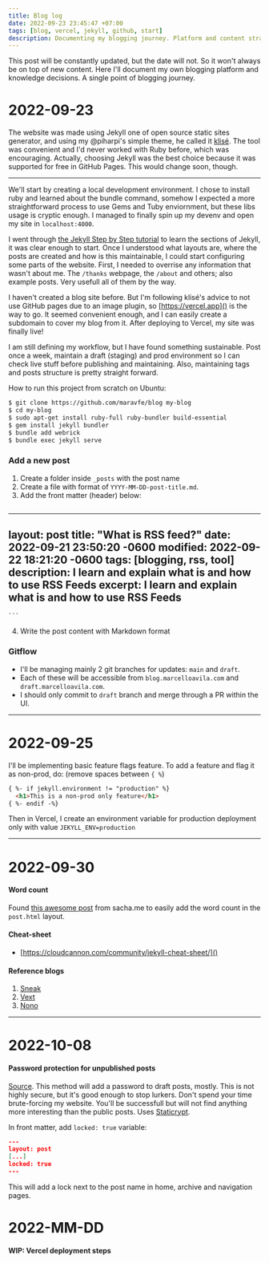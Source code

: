 ```yaml
---
title: Blog log
date: 2022-09-23 23:45:47 +07:00
tags: [blog, vercel, jekyll, github, start]
description: Documenting my blogging journey. Platform and content strategy decisions.
---
```


This post will be constantly updated, but the date will not. So it won't always be on top of new content. Here I'll document my own blogging platform and knowledge decisions. A single point of blogging journey.

# 2022-09-23

The website was made using Jekyll one of open source static sites generator, and using my @piharpi's simple theme, he called it [klisé](https://github.com/piharpi/klise). The tool was convenient and I'd never worked with Ruby before, which was encouraging. Actually, choosing Jekyll was the best choice because it was supported for free in GitHub Pages. This would change soon, though.

<hr>

We'll start by creating a local development environment. I chose to install ruby and learned about the bundle command, somehow I expected a more straightforward process to use Gems and Tuby enviornment, but these libs usage is cryptic enough. I managed to finally spin up my devenv and open my site in `localhost:4000`.

I went through [the Jekyll Step by Step tutorial](https://jekyllrb.com/docs/step-by-step/01-setup/) to learn the sections of Jekyll, it was clear enough to start. Once I understood what layouts are, where the posts are created and how is this maintainable, I could start configuring some parts of the website. First, I needed to overrise any information that wasn't about me. The `/thanks` webpage, the `/about` and others; also example posts. Very usefull all of them by the way.

I haven't created a blog site before. But I'm following klisé's advice to not use GitHub pages due to an image plugin, so [https://vercel.app]() is the way to go. It seemed convenient enough, and I can easily create a subdomain to cover my blog from it. After deploying to Vercel, my site was finally live!

I am still defining my workflow, but I have found something sustainable. Post once a week, maintain a draft (staging) and prod environment so I can check live stuff before publishing and maintaining. Also, maintaining tags and posts structure is pretty straight forward.

How to run this project from scratch on Ubuntu:

```sh
$ git clone https://github.com/maravfe/blog my-blog
$ cd my-blog
$ sudo apt-get install ruby-full ruby-bundler build-essential
$ gem install jekyll bundler
$ bundle add webrick
$ bundle exec jekyll serve
```

### Add a new post

1. Create a folder inside `_posts` with the post name
2. Create a file with format of `YYYY-MM-DD-post-title.md`.
3. Add the front matter (header) below:
    ```json
---
layout: post
title: "What is RSS feed?"
date: 2022-09-21 23:50:20 -0600
modified: 2022-09-22 18:21:20 -0600
tags: [blogging, rss, tool]
description: I learn and explain what is and how to use RSS Feeds
excerpt: I learn and explain what is and how to use RSS Feeds
---
    ```
4. Write the post content with Markdown format

### Gitflow

- I'll be managing mainly 2 git branches for updates: `main` and `draft`.
- Each of these will be accessible from `blog.marcelloavila.com` and `draft.marcelloavila.com`.
- I should only commit to `draft` branch and merge through a PR within the UI.

<hr>

# 2022-09-25

I'll be implementing basic feature flags feature. To add a feature and flag it as non-prod, do: (remove spaces between `{ %`)

```html
{ %- if jekyll.environment != "production" %}
  <h1>This is a non-prod only feature</h1>
{ %- endif -%}
```

Then in Vercel, I create an environment variable for production deployment only with value `JEKYLL_ENV=production`

<hr>

# 2022-09-30

#### Word count

Found [this awesome post](https://sacha.me/articles/jekyll-word-counts) from sacha.me to easily add the word count in the `post.html` layout.

#### Cheat-sheet

- [https://cloudcannon.com/community/jekyll-cheat-sheet/]()

#### Reference blogs

1. [Sneak](https://sneak.berlin/20150717/how-to-blog/)
2. [Vext](https://vext.info/)
3. [Nono](https://nono.ma/)

<hr>



# 2022-10-08

#### Password protection for unpublished posts

[Source](https://www.tachyonstemplates.com/2020/jekyll-netlify-password/). This method will add a password to draft posts, mostly. This is not highly secure, but it's good enough to stop lurkers. Don't spend your time brute-forcing my website. You'll be successfull but will not find anything more interesting than the public posts. Uses [Staticrypt](https://www.npmjs.com/package/staticrypt).

In front matter, add `locked: true` variable:

```json
---
layout: post
[...]
locked: true
---
```

This will add a lock next to the post name in home, archive and navigation pages.

# 2022-MM-DD

#### WIP: Vercel deployment steps

